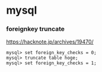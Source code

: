 # mysql

### foreignkey truncate

https://hacknote.jp/archives/19470/

```
mysql> set foreign_key_checks = 0;
mysql> truncate table hoge;
mysql> set foreign_key_checks = 1;
```